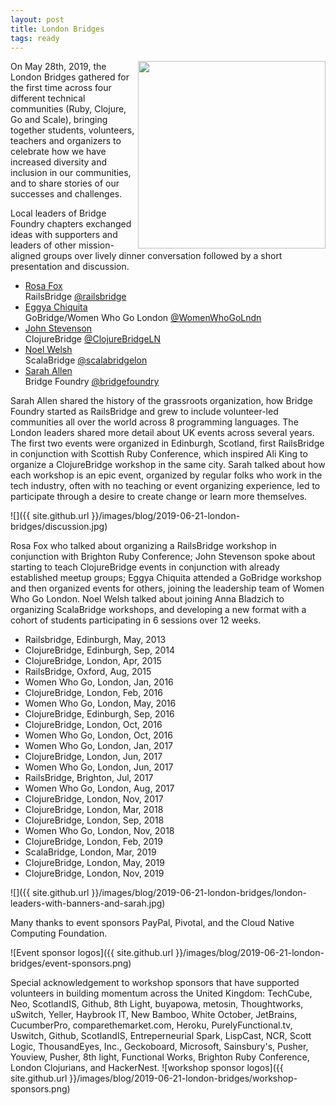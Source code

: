 ```yaml
---
layout: post
title: London Bridges
tags: ready
---
```


<img src="{{ site.github.url }}/images/blog/2019-06-21-london-bridges/london-bridges-paypal-pivotal-cncf.JPG" style="float:right; width:300px" />
On May 28th, 2019, the London Bridges gathered for the first time across
four different technical communities (Ruby, Clojure, Go and Scale), bringing
together students, volunteers, teachers and organizers to celebrate how we
have increased diversity and inclusion in our communities, and to share stories
of our successes and challenges.

Local leaders of Bridge Foundry chapters exchanged ideas with supporters and
leaders of other mission-aligned groups over lively dinner conversation followed
by a short presentation and discussion.

* [Rosa Fox](https://twitter.com/rosaemerald)<br/>RailsBridge [@railsbridge](https://twitter.com/railsbridge)
* [Eggya Chiquita](https://twitter.com/eggyac)<br/>GoBridge/Women Who Go London [@WomenWhoGoLndn
](https://twitter.com/WomenWhoGoLndn)
* [John Stevenson](https://twitter.com/jr0cket)<br/>ClojureBridge [@ClojureBridgeLN
](https://twitter.com/ClojureBridgeLN)
* [Noel Welsh](https://twitter.com/noelwelsh)<br/>ScalaBridge [@scalabridgelon](https://twitter.com/scalabridgelon)
* [Sarah Allen](https://twitter.com/ultrasaurus)<br/>Bridge Foundry [@bridgefoundry](https://twitter.com/bridgefoundry)

Sarah Allen shared the history of the grassroots organization, how Bridge
Foundry started as RailsBridge and grew to include volunteer-led communities all
over the world across 8 programming languages. The London leaders shared
more detail about UK events across several years. The first two events were
organized in Edinburgh, Scotland, first RailsBridge in conjunction with
Scottish Ruby Conference, which inspired Ali King to organize a ClojureBridge
workshop in the same city. Sarah talked about how each workshop is an epic
event, organized by regular folks who work in the tech industry, often with
no teaching or event organizing experience, led to participate through a desire
to create change or learn more themselves.
<!--more-->

![]({{ site.github.url }}/images/blog/2019-06-21-london-bridges/discussion.jpg)

Rosa Fox who talked about organizing a RailsBridge workshop in conjunction with
Brighton Ruby Conference; John Stevenson spoke about starting to teach
ClojureBridge events in conjunction with already established meetup groups;
Eggya Chiquita attended a GoBridge workshop and then organized events for
others, joining the leadership team of Women Who Go London. Noel Welsh
talked about joining Anna Bladzich to organizing ScalaBridge workshops, and
developing a new format with a cohort of students participating in 6 sessions
over 12 weeks.

* Railsbridge, Edinburgh, May, 2013
* ClojureBridge, Edinburgh, Sep, 2014
* ClojureBridge, London, Apr, 2015
* RailsBridge, Oxford, Aug, 2015
* Women Who Go, London, Jan, 2016
* ClojureBridge, London, Feb, 2016
* Women Who Go, London, May, 2016
* ClojureBridge, Edinburgh, Sep, 2016
* ClojureBridge, London, Oct, 2016
* Women Who Go, London, Oct, 2016
* Women Who Go, London, Jan, 2017
* ClojureBridge, London, Jun, 2017
* Women Who Go, London, Jun, 2017
* RailsBridge, Brighton, Jul, 2017
* Women Who Go, London, Aug, 2017
* ClojureBridge, London, Nov, 2017
* ClojureBridge, London, Mar, 2018
* ClojureBridge, London, Sep, 2018
* Women Who Go, London, Nov, 2018
* ClojureBridge, London, Feb, 2019
* ScalaBridge, London, Mar, 2019
* ClojureBridge, London, May, 2019
* ClojureBridge, London, Nov, 2019

![]({{ site.github.url }}/images/blog/2019-06-21-london-bridges/london-leaders-with-banners-and-sarah.jpg)

Many thanks to event sponsors PayPal, Pivotal, and the Cloud Native Computing
Foundation.

![Event sponsor logos]({{ site.github.url }}/images/blog/2019-06-21-london-bridges/event-sponsors.png)

Special acknowledgement to workshop sponsors that have supported volunteers
in building momentum across the United Kingdom: TechCube, Neo, ScotlandIS, Github, 8th Light, buyapowa, metosin, Thoughtworks, uSwitch, Yeller, Haybrook IT, New Bamboo, White October, JetBrains, CucumberPro, comparethemarket.com, Heroku, PurelyFunctional.tv, Uswitch, Github, ScotlandIS, Entreperneurial Spark, LispCast, NCR, Scott Logic, ThousandEyes, Inc., Geckoboard, Microsoft, Sainsbury's, Pusher, Youview, Pusher, 8th light, Functional Works, Brighton Ruby Conference, London Clojurians, and HackerNest.
![workshop sponsor logos]({{ site.github.url }}/images/blog/2019-06-21-london-bridges/workshop-sponsors.png)



